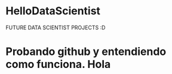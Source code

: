 # HelloDataScientist
FUTURE DATA SCIENTIST PROJECTS :D

# Probando github y entendiendo como funciona. Hola

